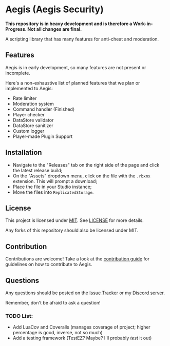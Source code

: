 # Aegis (Aegis Security)
**This repository is in heavy development and is therefore a Work-in-Progress. Not all changes are final.**


A scripting library that has many features for anti-cheat and moderation.

## Features
Aegis is in early development, so many features are not present or incomplete. 

Here's a non-exhaustive list of planned features that we plan or implemented to Aegis:
* Rate limiter
* Moderation system
* Command handler (Finished)
* Player checker
* DataStore validator
* DataStore sanitizer
* Custom logger
* Player-made Plugin Support

## Installation
* Navigate to the "Releases" tab on the right side of the page and click the latest release build;
* On the "Assets" dropdown menu, click on the file with the `.rbxmx` extension. This will prompt a download;
* Place the file in your Studio instance;
* Move the files into `ReplicatedStorage`.

## License
This project is licensed under [MIT](http://opensource.org/licenses/MIT). See [LICENSE](LICENSE) for more details.

Any forks of this repository should also be licensed under MIT.

## Contribution
Contributions are welcome! Take a look at the [contribution guide](CONTRIBUTING.md) for guidelines on how to contribute to Aegis.

## Questions
Any questions should be posted on the [Issue Tracker](https://github.com/Bazalbuilder/Aegis/issues) or my [Discord server](https://discord.gg/asCWGUfJMj). 

Remember, don't be afraid to ask a question!

### TODO List:
* Add LuaCov and Coveralls (manages coverage of project; higher percentage is good, inverse, not so much)
* Add a testing framework (TestEZ? Maybe? I'll probably *test* it out)
